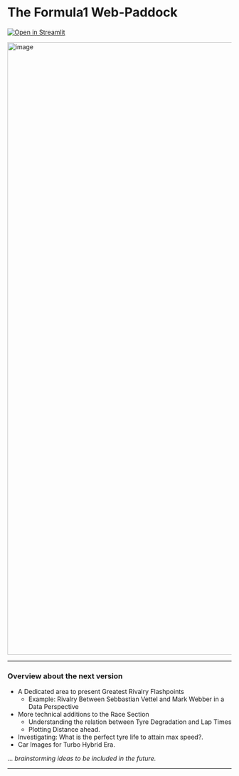 # The Formula1 Web-Paddock

[![Open in Streamlit](https://static.streamlit.io/badges/streamlit_badge_black_white.svg)](https://share.streamlit.io/r0han99/formula1-web-paddock/main/app.py)

<img width="1374" alt="image" src="https://user-images.githubusercontent.com/45916202/174455523-f07a40b1-d898-45f8-878f-1fcf8547ac59.png">

---

### Overview about the next version

- A Dedicated area to present Greatest Rivalry Flashpoints 
  - Example: Rivalry Between Sebbastian Vettel and Mark Webber in a Data Perspective
- More technical additions to the Race Section
  - Understanding the relation between Tyre Degradation and Lap Times 
  - Plotting Distance ahead. 
- Investigating: What is the perfect tyre life to attain max speed?.
- Car Images for Turbo Hybrid Era.

... *brainstorming ideas to be included in the future.*

---

